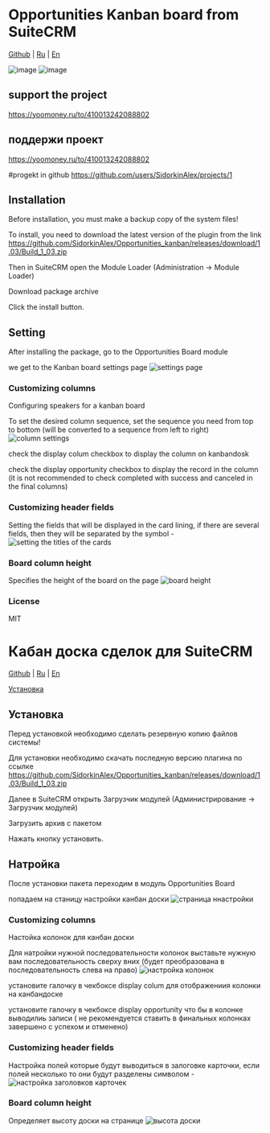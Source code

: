 # Opportunities Kanban board from SuiteCRM

[Github](https://github.com/SidorkinAlex/Opportunities_kanban) | 
[Ru](#Кабан-доска-сделок-для-SuiteCRM) |
[En](#Opportunities-Kanban-board-from-SuiteCRM)

![image](http://web-seedteam.ru/wp-content/uploads/2020/12/Снимок-экрана-от-2020-12-04-18-12-29.png)
![image](http://web-seedteam.ru/wp-content/uploads/2020/12/Снимок-экрана-от-2020-12-04-18-38-51.png)

## support the project
https://yoomoney.ru/to/410013242088802

## поддержи проект
https://yoomoney.ru/to/410013242088802



#progekt in github
https://github.com/users/SidorkinAlex/projects/1

## Installation

Before installation, you must make a backup copy of the system files!

To install, you need to download the latest version of the plugin from the link https://github.com/SidorkinAlex/Opportunities_kanban/releases/download/1.03/Build_1_03.zip

Then in SuiteCRM open the Module Loader (Administration -> Module Loader)

Download package archive

Click the install button.


## Setting
After installing the package, go to the Opportunities Board module

we get to the Kanban board settings page
![settings page](http://web-seedteam.ru/wp-content/uploads/2020/12/%D0%A1%D1%82%D1%80%D0%B0%D0%BD%D0%B8%D1%86%D0%B0-%D0%BD%D0%B0%D1%81%D1%82%D1%80%D0%BE%D0%B5%D0%BA-1024x479.png)

### Customizing columns
Configuring speakers for a kanban board


To set the desired column sequence, set the sequence you need from top to bottom (will be converted to a sequence from left to right)
 ![column settings](http://web-seedteam.ru/wp-content/uploads/2020/12/%D0%A1%D1%82%D1%80%D0%B0%D0%BD%D0%B8%D1%86%D0%B0-%D0%BD%D0%B0%D1%81%D1%82%D1%80%D0%BE%D0%B5%D0%BA-%D0%BA%D0%BE%D0%BB%D0%BE%D0%BD%D0%BE%D0%BA.png)

 check the display colum checkbox to display the column on kanbandosk
 
 check the display opportunity checkbox to display the record in the column (it is not recommended to check completed with success and canceled in the final columns)
 
 
 ### Customizing header fields
 Setting the fields that will be displayed in the card lining, if there are several fields, then they will be separated by the symbol -
 ![setting the titles of the cards](http://web-seedteam.ru/wp-content/uploads/2020/12/screenshot-0.0.0.0-2020.12.04-18_00_14.png)
 
 
### Board column height

   Specifies the height of the board on the page
![board height](http://web-seedteam.ru/wp-content/uploads/2020/12/screenshot-0.0.0.0-2020.12.04-18_06_18.png)

### License
MIT


# Кабан доска сделок для SuiteCRM
[Github](https://github.com/SidorkinAlex/Opportunities_kanban) | 
[Ru](#Кабан-доска-сделок-для-SuiteCRM) |
[En](#Opportunities-Kanban-board-from-SuiteCRM)

[Установка](#Установка)

## Установка

Перед установкой необходимо сделать резервную копию файлов системы!

Для установки необходимо скачать последную версию плагина по ссылке https://github.com/SidorkinAlex/Opportunities_kanban/releases/download/1.03/Build_1_03.zip

Далее в SuiteCRM открыть Загрузчик модулей (Администрирование -> Загрузчик модулей)

Загрузить архив с пакетом

Нажать кнопку установить.

## Натройка
После установки пакета переходим в модуль Opportunities Board

попадаем на станицу настройки канбан доски
![страница ннастройки](http://web-seedteam.ru/wp-content/uploads/2020/12/%D0%A1%D1%82%D1%80%D0%B0%D0%BD%D0%B8%D1%86%D0%B0-%D0%BD%D0%B0%D1%81%D1%82%D1%80%D0%BE%D0%B5%D0%BA-1024x479.png)

### Сustomizing columns
Настойка колонок для канбан доски


Для натройки нужной последовательности колонок выставьте нужную вам последовательность сверху вних (будет преобразована в последовательность слева на право)
 ![настройка колонок](http://web-seedteam.ru/wp-content/uploads/2020/12/Страница-настроек-колонок.png)

 установите галочку в чекбоксе display colum для отображениия колонки на канбандоске
 
 установите галочку в чекбоксе display opportunity что бы в колонке выводилиь записи ( не рекомендуется ставить в финальных колонках завершено с успехом и отменено)
 
 
 ### Сustomizing header fields
 Настройка полей которые будут выводиться в залоговке карточки, если полей несколько то они будут разделены символом  -
 ![настройка заголовков карточек](http://web-seedteam.ru/wp-content/uploads/2020/12/screenshot-0.0.0.0-2020.12.04-18_00_14.png)
 
 
### Board column height

   Определяет высоту доски на странице
![высота доски](http://web-seedteam.ru/wp-content/uploads/2020/12/screenshot-0.0.0.0-2020.12.04-18_06_18.png)

